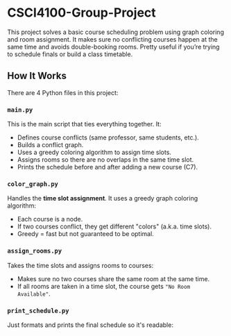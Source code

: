# CSCI4100-Group-Project

This project solves a basic course scheduling problem using graph coloring and room assignment. It makes sure no conflicting courses happen at the same time and avoids double-booking rooms. Pretty useful if you’re trying to schedule finals or build a class timetable.

## How It Works

There are 4 Python files in this project:

### `main.py`
This is the main script that ties everything together. It:
- Defines course conflicts (same professor, same students, etc.).
- Builds a conflict graph.
- Uses a greedy coloring algorithm to assign time slots.
- Assigns rooms so there are no overlaps in the same time slot.
- Prints the schedule before and after adding a new course (C7).

### `color_graph.py`
Handles the **time slot assignment**. It uses a greedy graph coloring algorithm:
- Each course is a node.
- If two courses conflict, they get different "colors" (a.k.a. time slots).
- Greedy = fast but not guaranteed to be optimal.

### `assign_rooms.py`
Takes the time slots and assigns rooms to courses:
- Makes sure no two courses share the same room at the same time.
- If all rooms are taken in a time slot, the course gets `"No Room Available"`.

### `print_schedule.py`
Just formats and prints the final schedule so it's readable:
